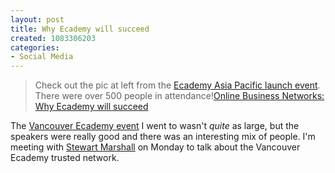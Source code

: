 ```yaml
--- 
layout: post
title: Why Ecademy will succeed
created: 1083306203
categories: 
- Social Media
---
```

<blockquote>
Check out the pic at left from the <a href="http://www.ecademy.com/node.php?id=21472&xref=21039">Ecademy Asia Pacific launch event</a>.  There were over 500 people in attendance!</cite><a href="http://www.onlinebusinessnetworks.com/blog/2004/04/23/why-ecademy-will-succeed">Online Business Networks: Why Ecademy will succeed</a></cite></blockquote>

<p>The <a href="http://www.urbanvancouver.com/node/view/77">Vancouver Ecademy event</a> I went to wasn't <em>quite</em> as large, but the speakers were really good and there was an interesting mix of people. I'm meeting with <a href="http://www.ecademy.com/account.php?op=view&id=20095">Stewart Marshall</a> on Monday to talk about the Vancouver Ecademy trusted network.</p>
